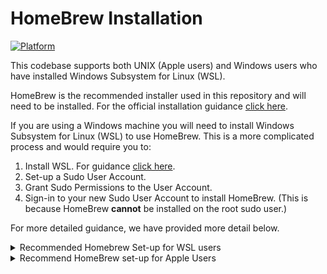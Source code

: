 # HomeBrew Installation

[![Platform](https://img.shields.io/badge/Platform-UNIX%20%28Apple%20users%29%20%7C%20WSL%20%28Windows%20users%29-blue)](https://shields.io/)

This codebase supports both UNIX (Apple users) and Windows users who have installed Windows Subsystem for Linux (WSL).

HomeBrew is the recommended installer used in this repository and will need to be installed. For the official installation guidance [click here](https://docs.brew.sh/Installation).

If you are using a Windows machine you will need to install Windows Subsystem for Linux (WSL) to use HomeBrew. This is a more complicated process and would require you to:

1. Install WSL. For guidance [click here](https://learn.microsoft.com/en-us/windows/wsl/install).
2. Set-up a Sudo User Account.
3. Grant Sudo Permissions to the User Account.
4. Sign-in to your new Sudo User Account to install HomeBrew. (This is because HomeBrew **cannot** be installed on the root sudo user.)

For more detailed guidance, we have provided more detail below.

<details>
<summary>Recommended Homebrew Set-up for WSL users</summary>
<h2>WSL Users</h2>

<h3>Install Windows Subsystem for Linux (WSL)</h3>

<p>If you haven't already done so, install WSL by following the official documentation provided by Microsoft: <a href="https://learn.microsoft.com/en-us/windows/wsl/install">Windows Subsystem for Linux Installation Guide.</a></p>

<pre><code class="language-shell">wsl --install</code></pre>

<h3>Set up a Sudo User Account</h3>

<ul>
<li>Launch your WSL distribution and open a terminal window.</li>
<li>Run the following command and replace <strong>username</strong> with your desired username, to create a user.</li>
</ul>

<pre><code class="language-bash">sudo adduser &lt;username&gt;</code></pre>

<p>Follow the prompts to set a password and fill in any additional information as required.</p>

<h3>Grant Sudo Permissions to the User Account</h3>

<ul>
<li>Run the following command and replace <strong>username</strong> with your desired username, to add your user account to the sudo group.</li>
</ul>

<pre><code class="language-bash">sudo usermod -aG sudo &lt;username&gt;</code></pre>

<h3>Switch to Your New User Account</h3>

<ul>
<li>Log out of the current session by typing logout and press Enter.</li>
</ul>

<pre><code class="language-bash">logout</code></pre>

<ul>
<li>Log back in using the newly created user account credentials.</li>
</ul>

<pre><code class="language-bash">su &lt;username&gt;</code></pre>

<h3>Install Homebrew</h3>

<ul>
<li>With your WSL terminal open and logged in as your newly created user, run the following command to install Homebrew:</li>
</ul>

<pre><code class="language-bash">/bin/bash -c "$(curl -fsSL https://raw.githubusercontent.com/Homebrew/install/HEAD/install.sh)"</code></pre>

<p>Then follow the Next Steps given to you when you install HomeBrew to add Homebrew to your PATH.</p>

<h3>Verify HomeBrew Installation</h3>

<ul>
<li>Close and reopen your WSL terminal to apply any changes to the shell configuration.</li>
<li>Run the following command to verify that Homebrew is installed and configured correctly:</li>
</ul>

<pre><code class="language-bash">brew --version
brew update</code></pre>
</details>

<details>
<summary>Recommend HomeBrew set-up for Apple Users</summary>

<h3>1. Install Homebrew</h3>

<ul>
  <li>With your WSL terminal open and logged in as your newly created user, run the following command to install Homebrew:</li>
</ul>

<pre><code class="language-bash">/bin/bash -c "$(curl -fsSL https://raw.githubusercontent.com/Homebrew/install/HEAD/install.sh)"
</code></pre>

<ul>
  <li>Then follow the Next Steps given to you when you install HomeBrew to add Homebrew to your PATH.</li>
</ul>

<h3>2. Verify HomeBrew Installation:</h3>

<ul>
  <li>Close and reopen your WSL terminal to apply any changes to the shell configuration.</li>
  <li>Run the following command to verify that Homebrew is installed and configured correctly:</li>
</ul>

<pre><code class="language-bash">brew --version
brew update
</code></pre>

</details>
